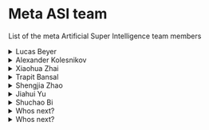 # Meta ASI team
List of the meta Artificial Super Intelligence team members

<details>
<summary>Lucas Beyer</summary>
  
- [Website](https://lucasb.eyer.be/)
- [Google Scholar](https://scholar.google.com/citations?user=p2gwhK4AAAAJ&hl=fr)
- [LinkedIn](https://www.linkedin.com/in/lucas-beyer-7148709b/?originalSubdomain=ch)

</details>

<details>
<summary>Alexander Kolesnikov</summary>
  
- [Website](https://kolesnikov.ch/) (doesn't work anymore)
- [Google Scholar](https://scholar.google.com/citations?user=H9I0CVwAAAAJ&hl=en)
- [LinkedIn](https://www.linkedin.com/in/alexaderkolesnikov/?originalSubdomain=ch)

</details>

<details>
<summary>Xiaohua Zhai</summary>
  
- [Website](https://sites.google.com/view/xzhai)
- [Google Scholar](https://scholar.google.com/citations?user=8gruapYAAAAJ&hl=en)
- [LinkedIn](https://www.linkedin.com/in/xiaohua-zhai-4a0a37a1/)
  
</details>

<details>
<summary>Trapit Bansal</summary>
  
- [Website](https://trapitbansal.com/)
- [Google Scholar](https://scholar.google.com/citations?user=hHPeXmYAAAAJ&hl=en)
- [LinkedIn](https://www.linkedin.com/in/trapit-bansal-646a3451/)
  
</details>

<details>
<summary>Shengjia Zhao</summary>
  
- [Website](https://szhao.me/) (strange site, possibly hacked)
- [Google Scholar](https://scholar.google.com/citations?user=bMoauM4AAAAJ&hl=en)
- [LinkedIn](https://www.linkedin.com/in/shengjia-zhao/)
  
</details>

<details>
<summary>Jiahui Yu</summary>
  
- [Website](https://jiahuiyu.com/)
- [Google Scholar](https://scholar.google.com/citations?user=-CLCMk4AAAAJ&hl=en&oi=sra)
- [LinkedIn](https://www.linkedin.com/in/jhyuxm/)
  
</details>

<details>
<summary>Shuchao Bi</summary>
  
- Website - didn't find
- [Google Scholar](https://scholar.google.com/citations?user=6egQH44AAAAJ&hl=en)
- [LinkedIn](https://www.linkedin.com/in/shuchaobi/)
  
</details>

<details>
<summary>Whos next?</summary>
  
- [Website](http://hyren.me/)
- [Google Scholar](https://scholar.google.com/citations?user=cbuy0ocAAAAJ&hl=zh-CN)
- [LinkedIn](https://www.linkedin.com/in/hongyu-ren-566098155/)
  
</details>

<details>
<summary>Whos next?</summary>
  
- Website
- Google Scholar
- LinkedIn
  
</details>
